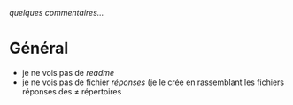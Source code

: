 _quelques commentaires…_

# Général

- je ne vois pas de _readme_
- je ne vois pas de fichier _réponses_ (je le crée en rassemblant les fichiers 
réponses des ≠ répertoires

